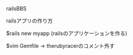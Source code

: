 railsBBS

 railsアプリの作り方

$rails new myapp (railsのアプリケーションを作る)

$vim Gemfile -> therubyracerのコメント外す 


